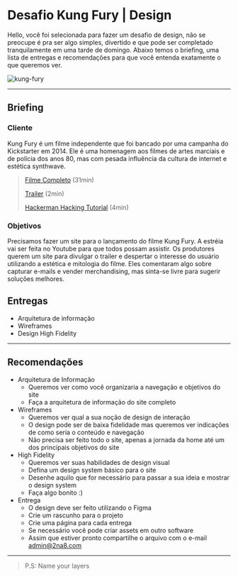 # Desafio Kung Fury | Design

Hello, você foi selecionada para fazer um desafio de design, não se preocupe é pra ser algo simples, divertido e que pode ser completado tranquilamente em uma tarde de domingo. Abaixo temos o briefing, uma lista de entregas e recomendações para que você entenda exatamente o que queremos ver.

![kung-fury](https://user-images.githubusercontent.com/31513429/133501042-8c6ae029-f7c3-427a-bd15-eea66e2de8a7.jpg)

---

## Briefing
### Cliente
Kung Fury é um filme independente que foi bancado por uma campanha do Kickstarter em 2014. Ele é uma homenagem aos filmes de artes marciais e de polícia dos anos 80, mas com pesada influência da cultura de internet e estética synthwave.


> [Filme Completo](https://www.youtube.com/watch?v=bS5P_LAqiVg) (31min)
> 
> [Trailer](https://www.youtube.com/watch?v=nO_DIwuGBnA) (2min)
>
> [Hackerman Hacking Tutorial](https://www.youtube.com/watch?v=KEkrWRHCDQU) (4min)


### Objetivos
Precisamos fazer um site para o lançamento do filme Kung Fury. A estréia vai ser feita no Youtube para que todos possam assistir. Os produtores querem um site para divulgar o trailer e despertar o interesse do usuário utilizando a estética e mitologia do filme. Eles comentaram algo sobre capturar e-mails e vender merchandising, mas sinta-se livre para sugerir soluções melhores.

## Entregas
- Arquitetura de informação
- Wireframes
- Design High Fidelity

---

## Recomendações
- Arquitetura de Informação
	- Queremos ver como você organizaria a navegação e objetivos do site
	- Faça a arquitetura de informação do site completo
- Wireframes
	- Queremos ver qual a sua noção de design de interação
	- O design pode ser de baixa fidelidade mas queremos ver indicações de como seria o conteúdo e navegação
	- Não precisa ser feito todo o site, apenas a jornada da home até um dos principais objetivos do site
- High Fidelity
	- Queremos ver suas habilidades de design visual
	- Defina um design system básico para o site
	- Desenhe aquilo que for necessário para passar a sua ideia e mostrar o design system
	- Faça algo bonito :)
- Entrega
	- O design deve ser feito utilizando o Figma
	- Crie um rascunho para o projeto
	- Crie uma página para cada entrega
	- Se necessário você pode criar assets em outro software
	- Assim que estiver pronto compartilhe o arquivo com o e-mail admin@2na8.com

---

> P.S: Name your layers
